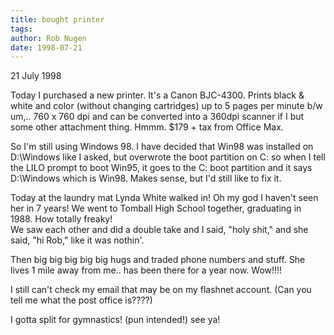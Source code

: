 ```yaml
---
title: bought printer
tags: 
author: Rob Nugen
date: 1998-07-21
---
```


<title>Bought new printer</title>

<p class=date>21 July 1998</p>

<p>Today I purchased a new printer.  It's a Canon BJC-4300. Prints black & white and color (without changing cartridges) up to 5 pages per minute b/w um,..  760 x 760 dpi and can be converted into a 360dpi scanner if I but some other attachment thing.  Hmmm.  $179 + tax from Office Max.

<p>So I'm still using Windows 98. I have decided that Win98 was installed on D:\Windows like I asked, but overwrote the boot partition on C:  so when I tell the LILO prompt to boot Win95, it goes to the C: boot partition and it says D:\Windows which is Win98.  Makes sense, but I'd still like to fix it.

<p>Today at the laundry mat Lynda White walked in!  Oh my god I haven't seen her in 7 years!  We went to Tomball High School together, graduating in 1988.  How totally freaky!
<br>We saw each other and did a double take and I said, "holy shit," and she said, "hi Rob," like it was nothin'.

<p>Then big big big big big hugs and traded phone numbers and stuff.  She lives 1 mile away from me.. has been there for a year now.  Wow!!!!

<p>I still can't check my email that may be on my flashnet account.  (Can you tell me what the post office is????)   

<p>I gotta split for gymnastics!  (pun intended!)  see ya!
</p>
